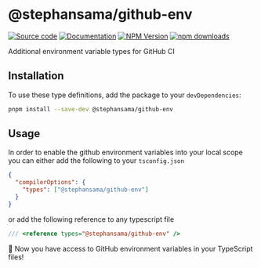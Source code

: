 # @stephansama/github-env

[![Source code](https://img.shields.io/badge/Source-666666?style=flat&logo=github&label=Github&labelColor=211F1F)](https://github.com/stephansama/packages/tree/main/packages/github-env)
[![Documentation](https://img.shields.io/badge/Documentation-211F1F?style=flat&logo=Wikibooks&labelColor=211F1F)](https://packages.stephansama.info/modules/_stephansama_github-env)
[![NPM Version](https://img.shields.io/npm/v/%40stephansama%2Fgithub-env?logo=npm&logoColor=red&color=211F1F&labelColor=211F1F)](https://www.npmjs.com/package/@stephansama/github-env)
[![npm downloads](https://img.shields.io/npm/dw/@stephansama/github-env?labelColor=211F1F)](https://www.npmjs.com/package/@stephansama/github-env)

Additional environment variable types for GitHub CI

## Installation

To use these type definitions, add the package to your `devDependencies`:

```sh
pnpm install --save-dev @stephansama/github-env
```

## Usage

In order to enable the github environment variables into your local scope you can either add the following to your `tsconfig.json`

```json
{
  "compilerOptions": {
    "types": ["@stephansama/github-env"]
  }
}
```

or add the following reference to any typescript file

```ts
/// <reference types="@stephansama/github-env" />
```

🎉 Now you have access to GitHub environment variables in your TypeScript files!

